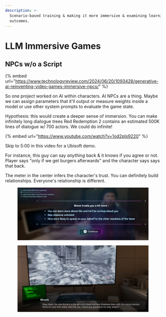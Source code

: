 ```yaml
---
description: >-
  Scenario-based training & making it more immersive & examining learning
  outcomes.
---
```


# LLM Immersive Games

## NPCs w/o a Script

{% embed url="https://www.technologyreview.com/2024/06/20/1093428/generative-ai-reinventing-video-games-immersive-npcs/" %}

So one project worked on AI within characters. AI NPCs are a thing. Maybe we can assign parameters that it'll output or measure weights inside a model or use other system prompts to evaluate the game state.

Hypothesis: this would create a deeper sense of immersion. You can make infinitely long dialogue trees Red Redemption 2 contains an estimated 500K lines of dialogue w/ 700 actors. We could do infinite!

{% embed url="https://www.youtube.com/watch?v=1od2pIs9220" %}

Skip to 5:00 in this video for a Ubisoft demo.

For instance, this guy can say _anything_ back & it knows if you agree or not. Player says "only if we get burgers afterwards" and the character says says that back.

The meter in the center infers the character's trust. You can definitely build relationships. Everyone's relationship is different.

<figure><img src="../../../../../.gitbook/assets/image (3) (1) (1) (1) (1) (1) (1).png" alt=""><figcaption></figcaption></figure>

<figure><img src="../../../../../.gitbook/assets/image (4) (1) (1) (1) (1) (1) (1).png" alt=""><figcaption></figcaption></figure>
